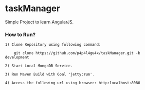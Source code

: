 # taskManager

Simple Project to learn AngularJS.

### How to Run?

	1) Clone Repository using following command:

		git clone https://github.com/p4p4l4gu4x/taskManager.git -b development

	2) Start Local MongoDB Service.

	3) Run Maven Build with Goal 'jetty:run'.
	
	4) Access the following url using browser: http:localhost:8080
